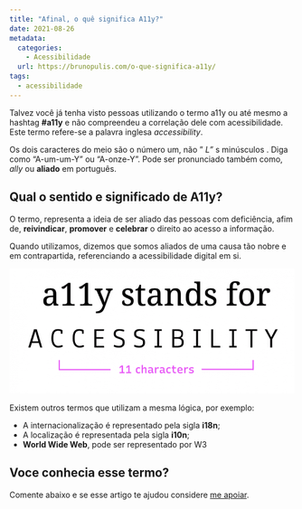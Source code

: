 ```yaml
---
title: "Afinal, o quê significa A11y?"
date: 2021-08-26
metadata:
  categories:
    - Acessibilidade
  url: https://brunopulis.com/o-que-significa-a11y/
tags:
  - acessibilidade
---
```

Talvez você já tenha visto pessoas utilizando o termo a11y ou até mesmo a hashtag **#a11y** e não compreendeu a correlação dele com acessibilidade. Este termo refere-se a palavra inglesa _accessibility_.

Os dois caracteres do meio são o número um, não ” _L”_ s minúsculos . Diga como “A-um-um-Y” ou “A-onze-Y”. Pode ser pronunciado também como, _ally_ ou **aliado** em português.

## Qual o sentido e significado de A11y?

O termo, representa a ideia de ser aliado das pessoas com deficiência, afim de, **reivindicar**, **promover** e **celebrar** o direito ao acesso a informação.

Quando utilizamos, dizemos que somos aliados de uma causa tão nobre e em contrapartida, referenciando a acessibilidade digital em si.

![Sigla A11y exemplificada](assets/a11y-768x337-zi8qW65wKBgI.png)

Existem outros termos que utilizam a mesma lógica, por exemplo:

-   A internacionalização é representado pela sigla **i18n**;
-   A localização é representada pela sigla **i10n**;
-   **World Wide Web**, pode ser representado por W3

## Voce conhecia esse termo?

Comente abaixo e se esse artigo te ajudou considere [me apoiar](https://ko-fi.com/brunopulis).